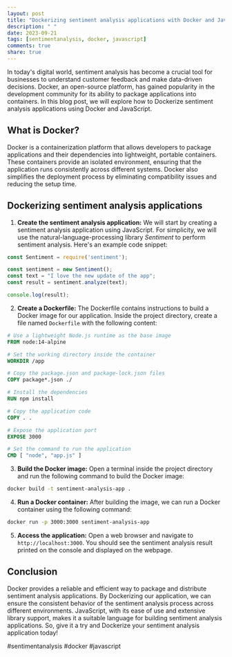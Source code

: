 ```yaml
---
layout: post
title: "Dockerizing sentiment analysis applications with Docker and Javascript"
description: " "
date: 2023-09-21
tags: [sentimentanalysis, docker, javascript]
comments: true
share: true
---
```


In today's digital world, sentiment analysis has become a crucial tool for businesses to understand customer feedback and make data-driven decisions. Docker, an open-source platform, has gained popularity in the development community for its ability to package applications into containers. In this blog post, we will explore how to Dockerize sentiment analysis applications using Docker and JavaScript.

## What is Docker?

Docker is a containerization platform that allows developers to package applications and their dependencies into lightweight, portable containers. These containers provide an isolated environment, ensuring that the application runs consistently across different systems. Docker also simplifies the deployment process by eliminating compatibility issues and reducing the setup time.

## Dockerizing sentiment analysis applications

1. **Create the sentiment analysis application:** We will start by creating a sentiment analysis application using JavaScript. For simplicity, we will use the natural-language-processing library *Sentiment* to perform sentiment analysis. Here's an example code snippet:

```javascript
const Sentiment = require('sentiment');

const sentiment = new Sentiment();
const text = "I love the new update of the app";
const result = sentiment.analyze(text);

console.log(result);
```

2. **Create a Dockerfile:** The Dockerfile contains instructions to build a Docker image for our application. Inside the project directory, create a file named `Dockerfile` with the following content:

```Dockerfile
# Use a lightweight Node.js runtime as the base image
FROM node:14-alpine

# Set the working directory inside the container
WORKDIR /app

# Copy the package.json and package-lock.json files
COPY package*.json ./

# Install the dependencies
RUN npm install

# Copy the application code
COPY . .

# Expose the application port
EXPOSE 3000

# Set the command to run the application
CMD [ "node", "app.js" ]
```

3. **Build the Docker image:** Open a terminal inside the project directory and run the following command to build the Docker image:

```bash
docker build -t sentiment-analysis-app .
```

4. **Run a Docker container:** After building the image, we can run a Docker container using the following command:

```bash
docker run -p 3000:3000 sentiment-analysis-app
```

5. **Access the application:** Open a web browser and navigate to `http://localhost:3000`. You should see the sentiment analysis result printed on the console and displayed on the webpage.

## Conclusion

Docker provides a reliable and efficient way to package and distribute sentiment analysis applications. By Dockerizing our application, we can ensure the consistent behavior of the sentiment analysis process across different environments. JavaScript, with its ease of use and extensive library support, makes it a suitable language for building sentiment analysis applications. So, give it a try and Dockerize your sentiment analysis application today!

#sentimentanalysis #docker #javascript